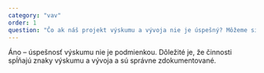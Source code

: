 ```yaml
---
category: "vav"
order: 1
question: "Čo ak náš projekt výskumu a vývoja nie je úspešný? Môžeme si aj tak uplatniť náklady?"
---
```


Áno – úspešnosť výskumu nie je podmienkou. Dôležité je, že činnosti spĺňajú znaky výskumu a vývoja a sú správne zdokumentované.

